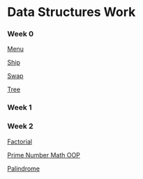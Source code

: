 <h1>Data Structures Work</h1>

<h3>Week 0</h3>

<a href="https://github.com/ValenReynolds/Valen-s-Repository-Tri-3/blob/main/menuy.py">Menu</a>

<a href="https://github.com/ValenReynolds/Valen-s-Repository-Tri-3/blob/main/ship.py">Ship</a>

<a href="https://github.com/ValenReynolds/Valen-s-Repository-Tri-3/blob/main/swap.py">Swap</a>

<a href="https://github.com/ValenReynolds/Valen-s-Repository-Tri-3/blob/main/tree.py">Tree</a>

<h3>Week 1</h3>

<h3>Week 2</h3>

<a href="https://github.com/ValenReynolds/Valen-s-Repository-Tri-3/blob/main/algorithms/factorial.py">Factorial</a>

<a href="https://github.com/ValenReynolds/Valen-s-Repository-Tri-3/blob/main/algorithms/primes.py"> Prime Number Math OOP</a>

<a href="https://github.com/ValenReynolds/Valen-s-Repository-Tri-3/blob/main/algorithms/palindrome.py"> Palindrome</a>

